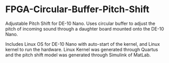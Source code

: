 # FPGA-Circular-Buffer-Pitch-Shift
Adjustable Pitch Shift for DE-10 Nano. Uses circular buffer to adjust the pitch of incoming sound through a daughter board mounted onto the DE-10 Nano. 

Includes Linux OS for DE-10 Nano with auto-start of the kernel, and Linux kernel to run the hardware.
Linux Kernel was generated through Quartus and the pitch shift model was generated through Simulink of MatLab.
